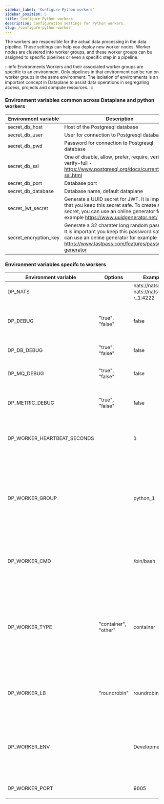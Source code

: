 ```yaml
---
sidebar_label: 'Configure Python workers'
sidebar_position: 5
title: Configure Python workers
description: Configuration settings for Python workers. 
slug: /configure-python-worker
---
```


The workers are responsible for the actual data processing in the data pipeline. These settings can help you deploy new worker nodes. Worker nodes are clustered into worker groups, and these worker groups can be assigned to specific pipelines or even a specific step in a pipeline. 

:::info Environments
Workers and their associated worker groups are specific to an environment. Only pipelines in that environment can be run on worker groups in the same environment. The isolation of environments is an important concept in Dataplane to assist data operations in segregating access, projects and compute resources.
:::


### Environment variables common across Dataplane and python workers

| Environment variable  | Description                                                                                                                                                                                |
|-----------------------|--------------------------------------------------------------------------------------------------------------------------------------------------------------------------------------------|
| secret_db_host        | Host of the Postgresql database                                                                                                                                                            |
| secret_db_user        | User for connection to Postgresql database                                                                                                                                                 |
| secret_db_pwd         | Password for connection to Postgresql database                                                                                                                                             |
| secret_db_ssl         | One of disable, allow, prefer, require, verify-ca, verify-full - https://www.postgresql.org/docs/current/libpq-ssl.html                                                                    |
| secret_db_port        | Database port                                                                                                                                                                              |
| secret_db_database    | Database name, default dataplane                                                                                                                                                           |
| secret_jwt_secret     | Generate a UUID secret for JWT. It is important that you keep this secret safe. To create a secret, you can use an online generator for example https://www.uuidgenerator.net/             |
| secret_encryption_key | Generate a 32 charater long random password. It is important you keep this password safe. You can use an online generator for example https://www.lastpass.com/features/password-generator |


### Environment variables specifc to workers

| Environment variable        | Options              | Example                                | Description                                                                                                                                                                  |
|-----------------------------|----------------------|----------------------------------------|------------------------------------------------------------------------------------------------------------------------------------------------------------------------------|
| DP_NATS                     |                      | nats://nats:4222, nats://nats-r_1:4222 | Connection string to NATS                                                                                                                                                    |
| DP_DEBUG                    | "true", "false"      | false                                  | Print debug logs to console. Recommended to turn off in production.                                                                                                          |
| DP_DB_DEBUG                 | "true", "false"      | false                                  | Print database debug logs to console.                                                                                                                                        |
| DP_MQ_DEBUG                 | "true", "false"      | false                                  | Print message queue debug logs to console.                                                                                                                                   |
| DP_METRIC_DEBUG             | "true", "false"      | false                                  | Print CPU and memory metrics debug logs to console.                                                                                                                          |
| DP_WORKER_HEARTBEAT_SECONDS |                      | 1                                      | The interval in seconds that the worker sends a heart beat to the main app.                                                                                                  |
| DP_WORKER_GROUP             |                      | python_1                               | The worker group is the collection of worker nodes that have the same configuration. For example, a python worker group that runs the python scripts in the pipeline.        |
| DP_WORKER_CMD               |                      | /bin/bash                              | The shell command installed on the linux. This is useful for different linux installations.                                                                                  |
| DP_WORKER_TYPE              | "container", "other" | container                              | The worker type is for CPU and memory metrics collection. This can differ between a containerised or bare metal installation. If unsure, recommended to keep it to "other".  |
| DP_WORKER_LB                | "roundrobin"         | roundrobin                             | The load balancer strategy is how analytical workloads are distributed to worker nodes.                                                                                      |
| DP_WORKER_ENV               |                      | Development                            | This is the name of the environment the worker node belongs to. This must match environments set inside the main app.                                                        |
| DP_WORKER_PORT              |                      | 9005                                   | The port that the worker node runs on.                                                                                                                                       |

